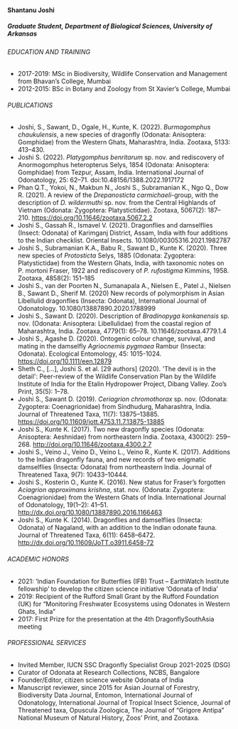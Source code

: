 #### Shantanu Joshi
##### Graduate Student, Department of Biological Sciences, University of   Arkansas    

###### EDUCATION AND TRAINING    
- 2017-2019: MSc in Biodiversity, Wildlife Conservation and Management from Bhavan’s College, Mumbai
- 2012-2015: BSc in Botany and Zoology from St Xavier’s College, Mumbai   

###### PUBLICATIONS
- Joshi, S., Sawant, D., Ogale, H., Kunte, K. (2022). _Burmagomphus chaukulensis_, a new species of dragonfly (Odonata: Anisoptera: Gomphidae) from the Western Ghats, Maharashtra, India. Zootaxa, 5133: 413–430.
- Joshi S. (2022). _Platygomphus benritarum_ sp. nov. and rediscovery of Anormogomphus heteropterus Selys, 1854 (Odonata: Anisoptera: Gomphidae) from Tezpur, Assam, India. International Journal of Odonatology, 25: 62–71. doi:10.48156/1388.2022.1917172
- Phan Q.T., Yokoi, N., Makbun N., Joshi S., Subramanian K., Ngo Q., Dow R. (2021). A review of the _Drepanosticta carmichaeli_-group, with the description of _D. wildermuthi_ sp. nov. from the Central Highlands of Vietnam (Odonata: Zygoptera: Platystictidae). Zootaxa, 5067(2): 187–210. https://doi.org/10.11646/zootaxa.5067.2.2
- Joshi S., Gassah R., Ismavel V. (2021). Dragonflies and damselflies (Insect: Odonata) of Karimganj District, Assam, India with four additions to the Indian checklist. Oriental Insects. 10.1080/00305316.2021.1982787
- Joshi S., Subramanian K.A., Babu R., Sawant D., Kunte K. (2020). Three new species of _Protosticta_ Selys, 1885 (Odonata: Zygoptera: Platystictidae) from the Western Ghats, India, with taxonomic notes on P. mortoni Fraser, 1922 and rediscovery of _P. rufostigma_ Kimmins, 1958. Zootaxa, 4858(2): 151–185
- Joshi S., van der Poorten N., Sumanapala A., Nielsen E., Patel J., Nielsen B., Sawant D., Sherif M. (2020) New records of polymorphism in Asian Libellulid dragonflies (Insecta: Odonata), International Journal of Odonatology. 10.1080/13887890.2020.1788999
- Joshi S., Sawant D. (2020). Description of _Bradinopyga konkanensis_ sp. nov. (Odonata: Anisoptera: Libellulidae) from the coastal region of Maharashtra, India. Zootaxa, 4779(1): 65–78. 10.11646/zootaxa.4779.1.4
- Joshi S., Agashe D. (2020). Ontogenic colour change, survival, and mating in the damselfly _Agriocnemis pygmaea_ Rambur (Insecta: Odonata). Ecological Entomology, 45: 1015-1024. https://doi.org/10.1111/een.12879
- Sheth C., [...], Joshi S. et al. [29 authors] (2020). 'The devil is in the detail': Peer-review of the Wildlife Conservation Plan by the Wildlife Institute of India for the Etalin Hydropower Project, Dibang Valley. Zoo’s Print, 35(5): 1–78.
- Joshi S., Sawant D. (2019). _Ceriagrion chromothorax_ sp. nov. (Odonata: Zygoptera: Coenagrionidae) from Sindhudurg, Maharashtra, India. Journal of Threatened Taxa, 11(7): 13875–13885. https://doi.org/10.11609/jott.4753.11.7.13875-13885
- Joshi S., Kunte K. (2017). Two new dragonfly species (Odonata: Anisoptera: Aeshnidae) from northeastern India. Zootaxa, 4300(2): 259–268.  http://doi.org/10.11646/zootaxa.4300.2.7
- Joshi S., Veino J., Veino D., Veino L., Veino R., Kunte K.  (2017). Additions to the Indian dragonfly fauna, and new records of two enigmatic damselflies (Insecta: Odonata) from northeastern India. Journal of Threatened Taxa, 9(7): 10433–10444. 
- Joshi S., Kosterin O., Kunte K. (2016). New status for Fraser’s forgotten _Aciagrion approximans krishna_, stat. nov. (Odonata: Zygoptera: Coenagrionidae) from the Western Ghats of India. International Journal of Odonatology, 19(1–2): 41–51. http://dx.doi.org/10.1080/13887890.2016.1166463
- Joshi S., Kunte K. (2014). Dragonflies and damselflies (Insecta: Odonata) of Nagaland, with an addition to the Indian odonate fauna. Journal of Threatened Taxa, 6(11): 6458–6472. http://dx.doi.org/10.11609/JoTT.o3911.6458-72


###### ACADEMIC HONORS
- 2021: ‘Indian Foundation for Butterflies (IFB) Trust – EarthWatch Institute fellowship’ to develop the citizen science initiative ‘Odonata of India’
- 2019: Recipient of the Rufford Small Grant by the Rufford Foundation (UK) for “Monitoring Freshwater Ecosystems using Odonates in Western Ghats, India”
- 2017: First Prize for the presentation at the 4th DragonflySouthAsia meeting


###### PROFESSIONAL SERVICES
- Invited Member, IUCN SSC Dragonfly Specialist Group 2021-2025 (DSG)
- Curator of Odonata at Research Collections, NCBS, Bangalore
- Founder/Editor, citizen science website Odonata of India
- Manuscript reviewer, since 2015 for Asian Journal of Forestry, Biodiversity Data Journal, Entomon, International Journal of Odonatology, International Journal of Tropical Insect Science, Journal of Threatened taxa, Opuscula Zoologica, The Journal of “Grigore Antipa” National Museum of Natural History, Zoos’ Print, and Zootaxa.
